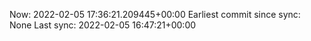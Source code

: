 Now: 2022-02-05 17:36:21.209445+00:00 Earliest commit since sync: None Last sync: 2022-02-05 16:47:21+00:00
